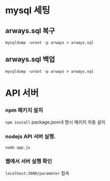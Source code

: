 # mysql 세팅
## arways.sql 복구
``` mysqldump -uroot -p arways < arways.sql ```
## arways.sql 백업
``` mysqldump -uroot -p arways > arways.sql ```

# API 서버
### npm 패키지 설치
```npm install```
package.json내 명시 패키지 자동 설치

### nodejs API 서버 실행.
```node app.js```

### 웹에서 서버 실행 확인
```localhost:3000/parameter``` 접속
